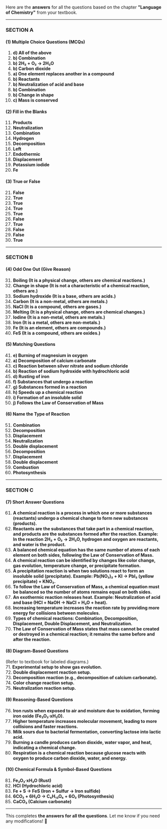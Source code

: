 Here are the **answers** for all the questions based on the chapter **"Language of Chemistry"** from your textbook.

---

### **SECTION A**
#### **(1) Multiple Choice Questions (MCQs)**
1. **d) All of the above**  
2. **b) Combination**  
3. **b) 2H₂ + O₂ → 2H₂O**  
4. **b) Carbon dioxide**  
5. **a) One element replaces another in a compound**  
6. **b) Reactants**  
7. **b) Neutralization of acid and base**  
8. **b) Combination**  
9. **b) Change in shape**  
10. **c) Mass is conserved**  

#### **(2) Fill in the Blanks**
11. **Products**  
12. **Neutralization**  
13. **Combination**  
14. **Hydrogen**  
15. **Decomposition**  
16. **Left**  
17. **Endothermic**  
18. **Displacement**  
19. **Potassium iodide**  
20. **Fe**  

#### **(3) True or False**
21. **False**  
22. **True**  
23. **True**  
24. **True**  
25. **True**  
26. **False**  
27. **True**  
28. **False**  
29. **False**  
30. **True**  

---

### **SECTION B**
#### **(4) Odd One Out (Give Reason)**
31. **Boiling (It is a physical change, others are chemical reactions.)**  
32. **Change in shape (It is not a characteristic of a chemical reaction, others are.)**  
33. **Sodium hydroxide (It is a base, others are acids.)**  
34. **Carbon (It is a non-metal, others are metals.)**  
35. **NaCl (It is a compound, others are gases.)**  
36. **Melting (It is a physical change, others are chemical changes.)**  
37. **Iodine (It is a non-metal, others are metals.)**  
38. **Iron (It is a metal, others are non-metals.)**  
39. **Fe (It is an element, others are compounds.)**  
40. **FeS (It is a compound, others are oxides.)**  

#### **(5) Matching Questions**
41. **e) Burning of magnesium in oxygen**  
42. **a) Decomposition of calcium carbonate**  
43. **c) Reaction between silver nitrate and sodium chloride**  
44. **b) Reaction of sodium hydroxide with hydrochloric acid**  
45. **d) Rusting of iron**  
46. **f) Substances that undergo a reaction**  
47. **g) Substances formed in a reaction**  
48. **h) Speeds up a chemical reaction**  
49. **i) Formation of an insoluble solid**  
50. **j) Follows the Law of Conservation of Mass**  

#### **(6) Name the Type of Reaction**
51. **Combination**  
52. **Decomposition**  
53. **Displacement**  
54. **Neutralization**  
55. **Double displacement**  
56. **Decomposition**  
57. **Displacement**  
58. **Double displacement**  
59. **Combustion**  
60. **Photosynthesis**  

---

### **SECTION C**
#### **(7) Short Answer Questions**
61. **A chemical reaction is a process in which one or more substances (reactants) undergo a chemical change to form new substances (products).**  
62. **Reactants are the substances that take part in a chemical reaction, and products are the substances formed after the reaction. Example: In the reaction 2H₂ + O₂ → 2H₂O, hydrogen and oxygen are reactants, and water is the product.**  
63. **A balanced chemical equation has the same number of atoms of each element on both sides, following the Law of Conservation of Mass.**  
64. **A chemical reaction can be identified by changes like color change, gas evolution, temperature change, or precipitate formation.**  
65. **A precipitation reaction is when two solutions react to form an insoluble solid (precipitate). Example: Pb(NO₃)₂ + KI → PbI₂ (yellow precipitate) + KNO₃.**  
66. **To follow the Law of Conservation of Mass, a chemical equation must be balanced so the number of atoms remains equal on both sides.**  
67. **An exothermic reaction releases heat. Example: Neutralization of acid and base (HCl + NaOH → NaCl + H₂O + heat).**  
68. **Increasing temperature increases the reaction rate by providing more energy for collisions between molecules.**  
69. **Types of chemical reactions: Combination, Decomposition, Displacement, Double Displacement, and Neutralization.**  
70. **The Law of Conservation of Mass states that mass cannot be created or destroyed in a chemical reaction; it remains the same before and after the reaction.**  

#### **(8) Diagram-Based Questions**  
(Refer to textbook for labeled diagrams.)  
71. **Experimental setup to show gas evolution.**  
72. **Double displacement reaction setup.**  
73. **Decomposition reaction (e.g., decomposition of calcium carbonate).**  
74. **Color change reaction setup.**  
75. **Neutralization reaction setup.**  

#### **(9) Reasoning-Based Questions**
76. **Iron rusts when exposed to air and moisture due to oxidation, forming iron oxide (Fe₂O₃·xH₂O).**  
77. **Higher temperature increases molecular movement, leading to more collisions and faster reactions.**  
78. **Milk sours due to bacterial fermentation, converting lactose into lactic acid.**  
79. **Burning a candle produces carbon dioxide, water vapor, and heat, indicating a chemical change.**  
80. **Respiration is a chemical reaction because glucose reacts with oxygen to produce carbon dioxide, water, and energy.**  

#### **(10) Chemical Formula & Symbol-Based Questions**
81. **Fe₂O₃·xH₂O (Rust)**  
82. **HCl (Hydrochloric acid)**  
83. **Fe + S → FeS (Iron + Sulfur → Iron sulfide)**  
84. **6CO₂ + 6H₂O → C₆H₁₂O₆ + 6O₂ (Photosynthesis)**  
85. **CaCO₃ (Calcium carbonate)**  

---

This completes **the answers for all the questions**. Let me know if you need any modifications! 🚀

